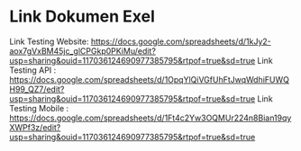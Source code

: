 # Link Dokumen Exel

Link Testing Website: https://docs.google.com/spreadsheets/d/1kJy2-aox7gVxBM45jc_glCPGkp0PKiMu/edit?usp=sharing&ouid=117036124690977385795&rtpof=true&sd=true
Link Testing API : https://docs.google.com/spreadsheets/d/1OpqYlQiVGfUhFtJwqWdhiFUWQH99_QZ7/edit?usp=sharing&ouid=117036124690977385795&rtpof=true&sd=true
Link Testing Mobile : https://docs.google.com/spreadsheets/d/1Ft4c2Yw3OQMUr224n8Bian19qyXWPf3z/edit?usp=sharing&ouid=117036124690977385795&rtpof=true&sd=true